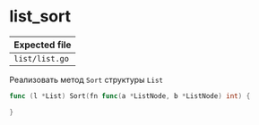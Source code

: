 # list_sort

| Expected file  |
| -------------- |
| `list/list.go` |

Реализовать метод `Sort` структуры `List`

```go
func (l *List) Sort(fn func(a *ListNode, b *ListNode) int) {

}
```
